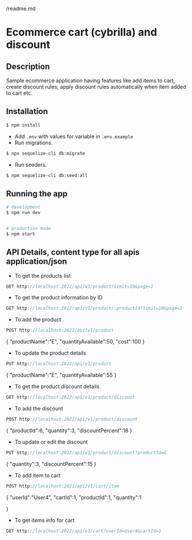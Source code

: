 /readme.md

# **Ecommerce cart (cybrilla) and discount**


## Description

Sample ecommerce application having features like add items to cart, create discount rules, apply discount rules automatically when item added to cart etc.

## Installation

```bash
$ npm install
```
- Add `.env` with values for variable in `.env.example`
- Run migrations.
```bash
$ npx sequelize-cli db:migrate
```
- Run seeders.
```bash
$ npm sequelize-cli db:seed:all
```

## Running the app

```bash
# development
$ npm run dev


# production mode
$ npm start
```
## API Details, content type for all apis application/json
- To get the products list
```js
GET http://localhost:2022/api/v1/product?limit=10&page=1

```

- To get the product information by ID
```js
GET http://localhost:2022/api/v1/product/:productId?limit=10&page=1
```

- To add the product
```js
POST http://localhost:2022/api/v1/product
```
{
"productName":"E",
"quantityAvailable":50,
"cost":100
}


- To update the product details
```js
PUT http://localhost:2022/api/v1/product
```
{
"productName":"E",
"quantityAvailable":55
}

- To get the product discount details
```js 
GET http://localhost:2022/api/v1/product/discount
```

- To add the discount
```js
POST http://localhost:2022/api/v1/product/discount
```
{
    "productId":6,
    "quantity":3,
    "discountPercent":18
}


- To update or edit the discount
```js
PUT http://localhost:2022/api/v1/product/discount?productId=6
```

{
    "quantity":3,
    "discountPercent":15
}

- To add item to cart
```js
POST http://localhost:2022/api/v1/cart/item
```

{
    "userId":"User4",
    "cartId":1,
    "productId":1,
    "quantity":1

}

- To get items info for cart
```js
GET http://localhost:2022/api/v1/cart?userId=User4&cartId=1
```




